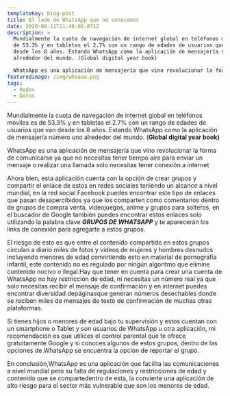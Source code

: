 ```yaml
---
templateKey: blog-post
title: El lado de WhatsApp que no conocemos
date: 2020-08-11T21:40:05.871Z
description: >
  Mundialmente la cuota de navegación de internet global en teléfonos móviles es
  de 53.3% y en tabletas el 2.7% con un rango de edades de usuarios que van
  desde los 8 años. Estando WhatsApp como la aplicación de mensajería número uno
  alrededor del mundo. (Global digital year book)

  WhatsApp es una aplicación de mensajería que vino revolucionar la forma de comunicarse ya que no necesitas tener tiempo aire para enviar un mensaje o realizar una llamada solo necesitas tener conexión a internet.
featuredimage: /img/whaaaa.png
tags:
  - Redes
  - Datos
---
```







Mundialmente la cuota de navegación de internet global en teléfonos móviles es de 53.3% y en tabletas el 2.7% con un rango de edades de usuarios que van desde los 8 años. Estando WhatsApp como la aplicación de mensajería número uno alrededor del mundo. (**Global digital year book)**

WhatsApp es una aplicación de mensajería que vino revolucionar la forma de comunicarse ya que no necesitas tener tiempo aire para enviar un mensaje o realizar una llamada solo necesitas tener conexión a internet

Ahora bien, esta aplicación cuenta con la opción de crear grupos y compartir el enlace de estos en redes sociales teniendo un alcance a nivel mundial, en la red social Facebook puedes encontrar este tipo de enlaces que pasan desapercibidos ya que los comparten como comentarios dentro de grupos de compra venta, videojuegos, anime y grupos para solteros, en el buscador de Google también puedes encontrar estos enlaces solo utilizando la palabra clave ***GRUPOS DE WHATSAPP*** y te aparecerán los links de conexión para agregarte a estos grupos.

El riesgo de esto es que entre el contenido compartido en estos grupos circulan a diario miles de fotos y videos de mujeres y hombres desnudos incluyendo menores de edad convirtiendo esto en material de pornografía infantil, este contenido no es regulado por ningún algoritmo que elimine contenido nocivo o ilegal.Hay que tener en cuenta para crear una cuenta de WhatsApp no hay restricción de edad, ni necesitas un número real ya que solo necesitas recibir el mensaje de confirmación y en internet puedes encontrar diversidad depáginasque generan números desechables donde se reciben miles de mensajes de texto de confirmación de muchas otras plataformas.

Si tienes hijos o menores de edad bajo tu supervisión y estos cuentan con un smartphone o Tablet y son usuarios de WhatsApp u otra aplicación, mi recomendación es que utilices el control parental que te ofrece gratuitamente Google y si conoces algunos de estos grupos, dentro de las opciones de WhatsApp se encuentra la opción de reportar el grupo.

En conclusión,WhatsApp es una aplicación que facilita las comunicaciones a nivel mundial pero su falta de regulaciones y restricciones de edad y contenido que se compartedentro de esta, la convierte una aplicación de alto riesgo para el sector más vulnerable que son los menores de edad.
